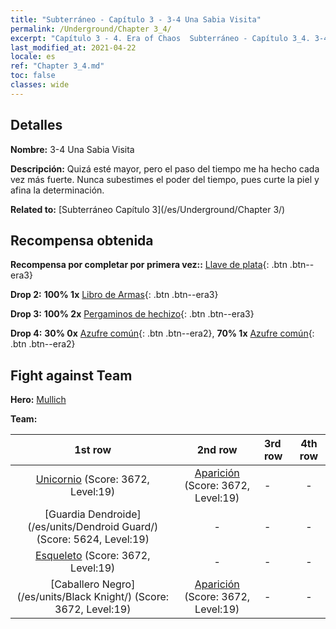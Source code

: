 ```yaml
---
title: "Subterráneo - Capítulo 3 - 3-4 Una Sabia Visita"
permalink: /Underground/Chapter 3_4/
excerpt: "Capítulo 3 - 4. Era of Chaos  Subterráneo - Capítulo 3_4. 3-4 Una Sabia Visita"
last_modified_at: 2021-04-22
locale: es
ref: "Chapter 3_4.md"
toc: false
classes: wide
---
```


## Detalles

 **Nombre:** 3-4 Una Sabia Visita

 **Descripción:** Quizá esté mayor, pero el paso del tiempo me ha hecho cada vez más fuerte. Nunca subestimes el poder del tiempo, pues curte la piel y afina la determinación.

 **Related to:** [Subterráneo Capítulo 3](/es/Underground/Chapter 3/)

## Recompensa obtenida

 **Recompensa por completar por primera vez::** [Llave de plata](/ItemsES/con_693/){: .btn .btn--era3}

 **Drop 2:** **100% 1x** [Libro de Armas](/ItemsES/mat_18/){: .btn .btn--era3}

 **Drop 3:** **100% 2x** [Pergaminos de hechizo](/ItemsES/con_694/){: .btn .btn--era3}

 **Drop 4:** **30% 0x** [Azufre común](/ItemsES/mat_9/){: .btn .btn--era2}, **70% 1x** [Azufre común](/ItemsES/mat_9/){: .btn .btn--era2}


## Fight against Team
 **Hero:** [Mullich](/es/heroes/Mullich/)

 **Team:**


  | 1st row | 2nd row | 3rd row | 4th row |
  |:----:|:----:|:----|:----:|
  | [Unicornio](/es/units/Unicorn/) (Score: 3672, Level:19)  | [Aparición](/es/units/Wight/) (Score: 3672, Level:19)  | - | - |
  | [Guardia Dendroide](/es/units/Dendroid Guard/) (Score: 5624, Level:19)  | - | - | - |
  | [Esqueleto](/es/units/Skeleton/) (Score: 3672, Level:19)  | - | - | - |
  | [Caballero Negro](/es/units/Black Knight/) (Score: 3672, Level:19)  | [Aparición](/es/units/Wight/) (Score: 3672, Level:19)  | - | - |



